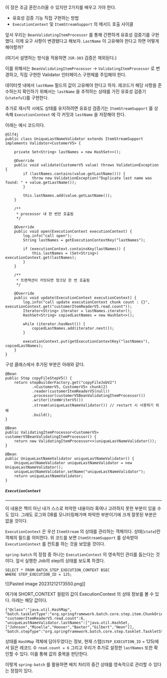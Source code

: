 
이 장은 조금 혼란스러울 수 있지만 2가지를 배우고 가야 한다.
- 유효성 검증 기능 직접 구현하는 방법
- `ExecutionContext` 및 `ItemStreamSupport` 의 메서드 호출 사이클


앞서 우리는 `BeanValidatingItemProcessor` 를 통해 간편하게 유효성 검증기를 구현했다. 이제 요구 사항이 변경됐다고 해보자. `LastName` 이 고유해야 한다고 하면 어떻게 해야할까? 

(여기서 설명하는 방식을 적용하면 `JSR-303` 검증은 제외된다.)

이를 위해서는 `BeanValidatingItemProcessor` -> `ValidatingItemProcessor` 로 변경하고, 직접 구현한 Validator 인터페이스 구현체를 주입해야 한다.

데이터셋 내에서 `lastName` 필드의 값이 고유해야 한다고 하자. 레코드가 해당 사항을 준수하는지 확인하기 위해서는 `lastName` 을 추적하는 상태를 가진 유효성 검증기(`stateful`)를 구현한다.

추가로 재시작 시에도 상태를 유지하려면 유효성 검증기는 `ItemStreamSupport` 를 상속해 `ExecutionContext` 에  각 커밋과 `lastName` 을 저장해야 한다.

아래는 예시 코드이다.

```
@Slf4j  
public class UniqueLastNameValidator extends ItemStreamSupport implements Validator<CustomerV5> {  
  
    private Set<String> lastNames = new HashSet<>();  
  
    @Override  
    public void validate(CustomerV5 value) throws ValidationException {  
        if (lastNames.contains(value.getLastName())) {  
            throw new ValidationException("Duplicate last name was found: " + value.getLastName());  
        }  
  
        this.lastNames.add(value.getLastName());  
    }  
  
    /**  
     * processor 내 한 번만 호출됨  
     */  
  
    @Override  
    public void open(ExecutionContext executionContext) {  
        log.info("call open");  
        String lastNames = getExecutionContextKey("lastNames");  
  
        if (executionContext.containsKey(lastNames)) {  
            this.lastNames = (Set<String>) executionContext.get(lastNames);  
        }  
    }  
  
    /**  
     * 트랜잭션이 커밋되면 청크당 한 번 호출됨  
     */  
  
    @Override  
    public void update(ExecutionContext executionContext) {  
        log.info("call update executionContext chunk count : {}", executionContext.get("customerItemReaderV5.read.count"));  
        Iterator<String> iterator = lastNames.iterator();  
        HashSet<String> copiedLastNames = new HashSet<>();  
  
        while (iterator.hasNext()) {  
            copiedLastNames.add(iterator.next());  
        }  
  
        executionContext.put(getExecutionContextKey("lastNames"), copiedLastNames);  
    }  
}
```


구성 클래스에서 추가된 부분은 아래와 같다.


```
@Bean  
public Step copyFileStepV5() {  
    return stepBuilderFactory.get("copyFileJobV2")  
            .<CustomerV5, CustomerV5> chunk(2)  
            .reader(customerItemReaderV5(null))  
            .processor(customerV5BeanValidatingItemProcessor()) 
            .writer(itemWriterV5())  
            .stream(uniqueLastNameValidator()) // restart 시 사용하기 위해
            .build();  
}

@Bean  
public ValidatingItemProcessor<CustomerV5> customerV5BeanValidatingItemProcessor() {  
    return new ValidatingItemProcessor<>(uniqueLastNameValidator());  
}  
  
@Bean  
public UniqueLastNameValidator uniqueLastNameValidator() {  
    UniqueLastNameValidator uniqueLastNameValidator = new UniqueLastNameValidator();  
    uniqueLastNameValidator.setName("uniqueLastNameValidator");  
    return uniqueLastNameValidator;  
}
```



##### `ExecutionContext`
---
이 내용은 책이 아닌 내가 스스로 파악한 내용이라 혹여나 고려하지 못한 부분이 있을 수도 있다. 그래도 로그와 DB를 모니터링해가며 파악한 부분이기에 크게 잘못된 부분은 없을 것이다.

`ExecutionContext` 은 우선 `ItemStream` 의 상태를 관리하는 객체이다. 상태(`state`)란 객체의 필드를 의미한다. 위 코드를 보면 `ItemStreamSupport` 를 상속받아 `ExecutionContext` 를 컨트롤 하는 것을 보았을 것이다.

`spring-batch` 의 장점 중 하나는 `ExecutionContext` 의 영속적인 관리를 돕는다는 것이다. 
앞서 실행한 Job의 step의 상태를 보도록 하겠다.

```
SELECT * FROM BATCH_STEP_EXECUTION_CONTEXT BSEC
WHERE STEP_EXECUTION_ID = 125;
```


![[Pasted image 20231212173550.png]]

여기에 SHORT_CONTEXT 컬럼의 값이 ExecutionContext 의 상태 정보를 볼 수 있다. 아래는 해당 값이다. 

```
{"@class":"java.util.HashMap",
"batch.taskletType":"org.springframework.batch.core.step.item.ChunkOrientedTasklet",
"customerItemReaderV5.read.count":6,
"uniqueLastNameValidator.lastNames":["java.util.HashSet,["Johnson","Minella","Hoover","Baxter","Gilbert","Heon"]],
"batch.stepType":"org.springframework.batch.core.step.tasklet.TaskletStep"}
```

상태를 `HashMap` 객체에 담아두었다는 정보,
현재 스탭(`STEP_EXECUTION_ID` = 125)에서 읽은 레코드 수 `read.count = 6` 
그리고 우리가 추가로 설정한 `lastNames` 또한 확인할 수 있다. 이를 통해 값의 중복을 판단한다.

이렇게 `spring-batch` 를 활용하면 배치 처리의 중간 상태를 영속적으로 관리할 수 있다는 장점이 있다.
